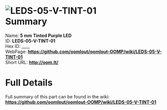 
![LEDS-05-V-TINT-01](https://github.com/oomlout/oomlout-OOMP/blob/master/parts/LEDS-05-V-TINT-01/LEDS-05-V-TINT-01_420.jpg)   
Summary
=================
  
Name: __5 mm Tinted Purple LED__    
ID: __LEDS-05-V-TINT-01__   
Hex ID: ____   
WebPage: __https://github.com/oomlout/oomlout-OOMP/wiki/LEDS-05-V-TINT-01__   
Short URL: __http://oom.lt/__   

Full Details
==========================
Full summary of this part can be found in the wiki:   
__https://github.com/oomlout/oomlout-OOMP/wiki/LEDS-05-V-TINT-01__    

